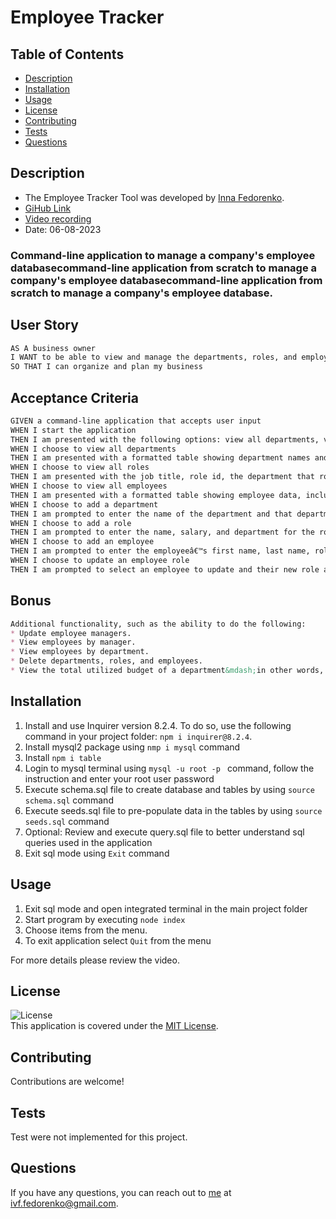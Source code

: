 # Employee Tracker
## Table of Contents
- [Description](#description)
- [Installation]( #installation)
- [Usage](#usage)
- [License](#license)
- [Contributing](#contributing)
- [Tests](#tests)
- [Questions](#questions) 
##  Description
- The Employee Tracker Tool was developed by [Inna Fedorenko](https://github.com/InnaFedorenko).
- [GiHub Link](https://github.com/InnaFedorenko/employee-tracker)
- [Video recording]( )
- Date: 06-08-2023

### Command-line application to manage a company's employee databasecommand-line application from scratch to manage a company's employee databasecommand-line application from scratch to manage a company's employee database.

## User Story

```md
AS A business owner
I WANT to be able to view and manage the departments, roles, and employees in my company
SO THAT I can organize and plan my business
```

## Acceptance Criteria

```md
GIVEN a command-line application that accepts user input
WHEN I start the application
THEN I am presented with the following options: view all departments, view all roles, view all employees, add a department, add a role, add an employee, and update an employee role
WHEN I choose to view all departments
THEN I am presented with a formatted table showing department names and department ids
WHEN I choose to view all roles
THEN I am presented with the job title, role id, the department that role belongs to, and the salary for that role
WHEN I choose to view all employees
THEN I am presented with a formatted table showing employee data, including employee ids, first names, last names, job titles, departments, salaries, and managers that the employees report to
WHEN I choose to add a department
THEN I am prompted to enter the name of the department and that department is added to the database
WHEN I choose to add a role
THEN I am prompted to enter the name, salary, and department for the role and that role is added to the database
WHEN I choose to add an employee
THEN I am prompted to enter the employeeâ€™s first name, last name, role, and manager, and that employee is added to the database
WHEN I choose to update an employee role
THEN I am prompted to select an employee to update and their new role and this information is updated in the database 
```
## Bonus
```md
Additional functionality, such as the ability to do the following:
* Update employee managers.
* View employees by manager.
* View employees by department.
* Delete departments, roles, and employees.
* View the total utilized budget of a department&mdash;in other words, the combined salaries of all employees in that department.
```

##  Installation
1. Install and use Inquirer version 8.2.4. To do so, use the following command in your project folder: `npm i inquirer@8.2.4`.
2. Install mysql2 package using `nmp i mysql` command
3. Install `npm i table`
4. Login to mysql terminal using `mysql -u root -p ` command, follow the instruction and enter your root user password
5. Execute schema.sql file to create database and tables by using `source schema.sql` command
6. Execute seeds.sql file to pre-populate data in the tables by using `source seeds.sql` command
7. Optional: Review and execute query.sql file to better understand sql queries used in the application
8. Exit sql mode using `Exit` command


##  Usage
1. Exit sql mode and open integrated terminal in the main project folder
2. Start program by executing `node index`
3. Choose items from the menu.
4. To exit application select `Quit` from the menu

For more details please review the video.

## License
![License](https://img.shields.io/badge/License-MIT-yellow.svg)  
  This application is covered under the [MIT License](https://opensource.org/licenses/MIT).

##  Contributing
Contributions are welcome!

##  Tests
Test were not implemented for this project.

##  Questions
If you have any questions, you can reach out to [me](https://github.com/InnaFedorenko) at 
[ivf.fedorenko@gmail.com](mailto:ivf.fedorenko@gmail.com).